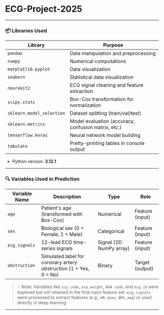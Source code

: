 # ECG-Project-2025

---

### 📦 Libraries Used

| Library                   | Purpose                                             |
| ------------------------- | --------------------------------------------------- |
| `pandas`                  | Data manipulation and preprocessing                 |
| `numpy`                   | Numerical computations                              |
| `matplotlib.pyplot`       | Data visualization                                  |
| `seaborn`                 | Statistical data visualization                      |
| `neurokit2`               | ECG signal cleaning and feature extraction          |
| `scipy.stats`             | Box-Cox transformation for normalization            |
| `sklearn.model_selection` | Dataset splitting (train/val/test)                  |
| `sklearn.metrics`         | Model evaluation (accuracy, confusion matrix, etc.) |
| `tensorflow.keras`        | Neural network model building                       |
| `tabulate`                | Pretty-printing tables in console output            |

* Python version: **3.12.1**

---

### 🔍 Variables Used in Prediction

| Variable Name | Description                                                       | Type                    | Role            |
| ------------- | ----------------------------------------------------------------- | ----------------------- | --------------- |
| `age`         | Patient's age (transformed with Box-Cox)                          | Numerical               | Feature (input) |
| `sex`         | Biological sex (0 = Female, 1 = Male)                             | Categorical             | Feature (input) |
| `ecg_signals` | 12-lead ECG time-series signals                                   | Signal (2D NumPy array) | Feature (input) |
| `obstruction` | Simulated label for coronary artery obstruction (1 = Yes, 0 = No) | Binary                  | Target (output) |

> 💡 Note: Variables like `scp_code`, `scp_weight`, `AHA code`, and `ecg_id` were explored but not retained in the final input feature set. `ecg_signals` were processed to extract features (e.g., `HR_mean`, `QRS_amp`) or used directly in deep learning.

---
